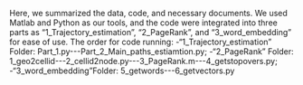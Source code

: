 Here, we summarized the data, code, and necessary documents. We used Matlab and Python as our tools, and the code were integrated into three parts as “1_Trajectory_estimation”, “2_PageRank”, and “3_word_embedding” for ease of use. 
The order for code running:
-“1_Trajectory_estimation” Folder: Part_1.py---Part_2_Main_paths_estiamtion.py;
-“2_PageRank” Folder: 1_geo2cellid---2_cellid2node.py---3_PageRank.m---4_getstopovers.py;
-“3_word_embedding”Folder: 5_getwords---6_getvectors.py
